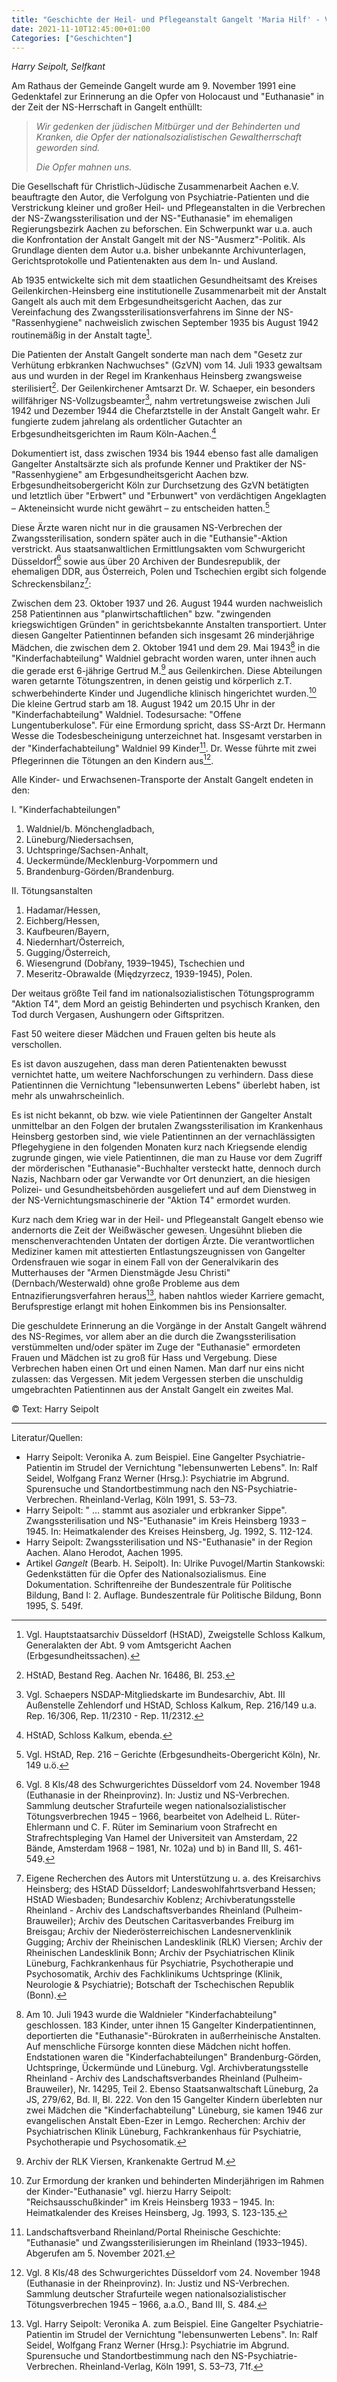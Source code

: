 ```yaml
---
title: "Geschichte der Heil- und Pflegeanstalt Gangelt 'Maria Hilf' - Vom NS-Zwangssterilisationsgesetz bis zu den Krankenmorden im Rahmen des 'Euthanasie'-Programms 1933 bis 1945 (eine Zusammenfassung)"
date: 2021-11-10T12:45:00+01:00
Categories: ["Geschichten"]
---
```

_Harry Seipolt, Selfkant_

Am Rathaus der Gemeinde Gangelt wurde am 9. November 1991 eine Gedenktafel zur Erinnerung an die Opfer von Holocaust und "Euthanasie" in der Zeit der NS-Herrschaft in Gangelt enthüllt:
> _Wir gedenken der jüdischen Mitbürger und der Behinderten und Kranken,_
> _die Opfer der nationalsozialistischen Gewaltherrschaft geworden sind._
>
> _Die Opfer mahnen uns._

Die Gesellschaft für Christlich-Jüdische Zusammenarbeit Aachen e.V. beauftragte den Autor, die Verfolgung von Psychiatrie-Patienten und die Verstrickung kleiner und großer Heil- und Pflegeanstalten in die Verbrechen der NS-Zwangssterilisation und der NS-"Euthanasie" im ehemaligen Regierungsbezirk Aachen zu beforschen. 
Ein Schwerpunkt war u.a. auch die Konfrontation der Anstalt Gangelt mit der NS-"Ausmerz"-Politik.
Als Grundlage dienten dem Autor u.a. bisher unbekannte Archivunterlagen, Gerichtsprotokolle und Patientenakten aus dem In- und Ausland.

Ab 1935 entwickelte sich mit dem staatlichen Gesundheitsamt des Kreises Geilenkirchen-Heinsberg eine institutionelle Zusammenarbeit mit der Anstalt Gangelt als auch mit dem Erbgesundheitsgericht Aachen, das zur Vereinfachung des Zwangssterilisationsverfahrens im Sinne der NS-"Rassenhygiene" nachweislich zwischen September 1935 bis August 1942 routinemäßig in der Anstalt tagte[^1].
 
Die Patienten der Anstalt Gangelt sonderte man nach dem "Gesetz zur Verhütung erbkranken Nachwuchses" (GzVN) vom 14. Juli 1933 gewaltsam aus und wurden in der Regel im Krankenhaus Heinsberg zwangsweise sterilisiert[^2].
Der Geilenkirchener Amtsarzt Dr. W. Schaeper, ein besonders willfähriger NS-Vollzugsbeamter[^3], nahm vertretungsweise zwischen Juli 1942 und Dezember 1944 die Chefarztstelle in der Anstalt Gangelt wahr.
Er fungierte zudem jahrelang als ordentlicher Gutachter an Erbgesundheitsgerichten im Raum Köln-Aachen.[^4]
  
Dokumentiert ist, dass zwischen 1934 bis 1944 ebenso fast alle damaligen Gangelter Anstaltsärzte sich als profunde Kenner und Praktiker der NS-"Rassenhygiene" am Erbgesundheitsgericht Aachen bzw. Erbgesundheitsobergericht Köln zur Durchsetzung des GzVN betätigten und letztlich über "Erbwert" und "Erbunwert" von verdächtigen Angeklagten – Akteneinsicht wurde nicht gewährt – zu entscheiden hatten.[^5]
   
Diese Ärzte waren nicht nur in die grausamen NS-Verbrechen der Zwangssterilisation, sondern später auch in die "Euthansie"-Aktion verstrickt. 
Aus staatsanwaltlichen Ermittlungsakten vom Schwurgericht Düsseldorf[^6] sowie aus über 20 Archiven der Bundesrepublik, der ehemaligen DDR, aus Österreich, Polen und Tschechien ergibt sich folgende Schreckensbilanz[^7]:

Zwischen dem 23. Oktober 1937 und 26. August 1944 wurden nachweislich 258 Patientinnen aus "planwirtschaftlichen" bzw. "zwingenden kriegswichtigen Gründen" in gerichtsbekannte Anstalten transportiert.
Unter diesen Gangelter Patientinnen befanden sich insgesamt 26 minderjährige Mädchen, die zwischen dem 2. Oktober 1941 und dem 29. Mai 1943[^8] in die "Kinderfachabteilung" Waldniel gebracht worden waren, unter ihnen auch die gerade erst 6-jährige Gertrud M.[^9] aus Geilenkirchen.
Diese Abteilungen waren getarnte Tötungszentren, in denen geistig und körperlich z.T. schwerbehinderte Kinder und Jugendliche klinisch hingerichtet wurden.[^10]
Die kleine Gertrud starb am 18. August 1942 um 20.15 Uhr in der "Kinderfachabteilung" Waldniel.
Todesursache: "Offene Lungentuberkulose".
Für eine Ermordung spricht, dass SS-Arzt Dr. Hermann Wesse die Todesbescheinigung unterzeichnet hat.
Insgesamt verstarben in der "Kinderfachabteilung" Waldniel 99 Kinder[^11].
Dr. Wesse führte mit zwei Pflegerinnen die Tötungen an den Kindern aus[^12].

Alle Kinder- und Erwachsenen-Transporte der Anstalt Gangelt endeten in den:

I. "Kinderfachabteilungen"
1. Waldniel/b. Mönchengladbach,
2. Lüneburg/Niedersachsen,
3. Uchtspringe/Sachsen-Anhalt,
4. Ueckermünde/Mecklenburg-Vorpommern und 
5. Brandenburg-Görden/Brandenburg.

II.	Tötungsanstalten  
1. Hadamar/Hessen, 
2. Eichberg/Hessen, 
3. Kaufbeuren/Bayern,
4. Niedernhart/Österreich, 
5. Gugging/Österreich,
6. Wiesengrund (Dobřany, 1939–1945), Tschechien und 
7. Meseritz-Obrawalde (Międzyrzecz, 1939-1945), Polen.
 
Der weitaus größte Teil fand im nationalsozialistischen Tötungsprogramm "Aktion T4", dem Mord an geistig Behinderten und psychisch Kranken, den Tod durch Vergasen, Aushungern oder Giftspritzen.

Fast 50 weitere dieser Mädchen und Frauen gelten bis heute als verschollen.

Es ist davon auszugehen, dass man deren Patientenakten bewusst vernichtet hatte, um weitere Nachforschungen zu verhindern.
Dass diese Patientinnen die Vernichtung "lebensunwerten Lebens" überlebt haben, ist mehr als unwahrscheinlich.

Es ist nicht bekannt, ob bzw. wie viele Patientinnen der Gangelter Anstalt unmittelbar an den Folgen der brutalen Zwangssterilisation im Krankenhaus Heinsberg gestorben sind, wie viele Patientinnen an der vernachlässigten Pflegehygiene in den folgenden Monaten kurz nach Kriegsende elendig zugrunde gingen, wie viele Patientinnen, die man zu Hause vor dem Zugriff der mörderischen "Euthanasie"-Buchhalter versteckt hatte, dennoch durch Nazis, Nachbarn oder gar Verwandte vor Ort denunziert, an die hiesigen Polizei- und Gesundheitsbehörden ausgeliefert und auf dem Dienstweg in der NS-Vernichtungsmaschinerie der "Aktion T4" ermordet wurden.

Kurz nach dem Krieg war in der Heil- und Pflegeanstalt Gangelt ebenso wie andernorts die Zeit der Weißwäscher gewesen.
Ungesühnt blieben die menschenverachtenden Untaten der dortigen Ärzte.
Die verantwortlichen Mediziner kamen mit attestierten Entlastungszeugnissen von Gangelter Ordensfrauen wie sogar in einem Fall von der Generalvikarin des Mutterhauses der "Armen Dienstmägde Jesu Christi" (Dernbach/Westerwald) ohne große Probleme aus dem Entnazifierungsverfahren heraus[^13], haben nahtlos wieder Karriere gemacht, Berufsprestige erlangt mit hohen Einkommen bis ins Pensionsalter.

Die geschuldete Erinnerung an die Vorgänge in der Anstalt Gangelt während des NS-Regimes, vor allem aber an die durch die Zwangssterilisation verstümmelten und/oder später im Zuge der "Euthanasie" ermordeten Frauen und Mädchen ist zu groß für Hass und Vergebung.
Diese Verbrechen haben einen Ort und einen Namen.
Man darf nur eins nicht zulassen: das Vergessen.
Mit jedem Vergessen sterben die unschuldig umgebrachten Patientinnen aus der Anstalt Gangelt ein zweites Mal.

© Text: Harry Seipolt

[^1]: Vgl. Hauptstaatsarchiv Düsseldorf (HStAD), Zweigstelle Schloss Kalkum, Generalakten der Abt. 9 vom Amtsgericht Aachen (Erbgesundheitssachen).
[^2]: HStAD, Bestand Reg. Aachen Nr. 16486, Bl. 253.
[^3]: Vgl. Schaepers NSDAP-Mitgliedskarte im Bundesarchiv, Abt. III Außenstelle Zehlendorf und HStAD, Schloss Kalkum, Rep. 216/149 u.a. Rep. 16/306, Rep. 11/2310 - Rep. 11/2312.
[^4]: HStAD, Schloss Kalkum, ebenda.
[^5]: Vgl. HStAD, Rep. 216 – Gerichte (Erbgesundheits-Obergericht Köln), Nr. 149 u.ö. 
[^6]: Vgl. 8 Kls/48 des Schwurgerichtes Düsseldorf vom 24. November 1948 (Euthanasie in der Rheinprovinz). In: Justiz und NS-Verbrechen. Sammlung deutscher Strafurteile wegen nationalsozialistischer Tötungsverbrechen 1945 – 1966, bearbeitet von Adelheid L. Rüter-Ehlermann und C. F. Rüter im Seminarium voon Strafrecht en Strafrechtspleging Van Hamel der Universiteit van Amsterdam, 22 Bände, Amsterdam 1968 – 1981, Nr. 102a) und b) in Band III, S. 461-549.
[^7]: Eigene Recherchen des Autors mit Unterstützung u. a. des Kreisarchivs Heinsberg; des HStAD Düsseldorf; Landeswohlfahrtsverband Hessen; HStAD Wiesbaden; Bundesarchiv Koblenz; Archivberatungsstelle Rheinland - Archiv des Landschaftsverbandes Rheinland (Pulheim-Brauweiler); Archiv des Deutschen Caritasverbandes Freiburg im Breisgau; Archiv der Niederösterreichischen Landesnervenklinik Gugging; Archiv der Rheinischen Landesklinik (RLK) Viersen; Archiv der Rheinischen Landesklinik Bonn; Archiv der Psychiatrischen Klinik Lüneburg, Fachkrankenhaus für Psychiatrie, Psychotherapie und Psychosomatik, Archiv des Fachklinikums Uchtspringe (Klinik, Neurologie & Psychiatrie); Botschaft der Tschechischen Republik (Bonn).
[^8]: Am 10. Juli 1943 wurde die Waldnieler "Kinderfachabteilung" geschlossen. 183 Kinder, unter ihnen 15 Gangelter Kinderpatientinnen, deportierten die "Euthanasie"-Bürokraten in außerrheinische Anstalten. Auf menschliche Fürsorge konnten diese Mädchen nicht hoffen. Endstationen waren die "Kinderfachabteilungen" Brandenburg-Görden, Uchtspringe, Ückermünde und Lüneburg. Vgl. Archivberatungsstelle Rheinland - Archiv des Landschaftsverbandes Rheinland (Pulheim-Brauweiler), Nr. 14295, Teil 2. Ebenso Staatsanwaltschaft Lüneburg, 2a JS, 279/62, Bd. II, Bl. 222. Von den 15 Gangelter Kindern überlebten nur zwei Mädchen die "Kinderfachabteilung" Lüneburg, sie kamen 1946 zur evangelischen Anstalt Eben-Ezer in Lemgo. Recherchen: Archiv der Psychiatrischen Klinik Lüneburg, Fachkrankenhaus für Psychiatrie, Psychotherapie und Psychosomatik.
[^9]: Archiv der RLK Viersen, Krankenakte Gertrud M.  
[^10]: Zur Ermordung der kranken und behinderten Minderjährigen im Rahmen der Kinder-"Euthanasie" vgl. hierzu Harry Seipolt: "Reichsausschußkinder" im Kreis Heinsberg 1933 – 1945. In: Heimatkalender des Kreises Heinsberg, Jg. 1993, S. 123-135.
[^11]: Landschaftsverband Rheinland/Portal Rheinische Geschichte: "Euthanasie" und Zwangssterilisierungen im Rheinland (1933–1945). Abgerufen am 5. November 2021.
[^12]: Vgl. 8 Kls/48 des Schwurgerichtes Düsseldorf vom 24. November 1948 (Euthanasie in der Rheinprovinz). In: Justiz und NS-Verbrechen. Sammlung deutscher Strafurteile wegen nationalsozialistischer Tötungsverbrechen 1945 – 1966, a.a.O., Band III, S. 484.
[^13]: Vgl. Harry Seipolt: Veronika A. zum Beispiel. Eine Gangelter Psychiatrie-Patientin im Strudel der Vernichtung "lebensunwerten Lebens". In: Ralf Seidel, Wolfgang Franz Werner (Hrsg.): Psychiatrie im Abgrund. Spurensuche und Standortbestimmung nach den NS-Psychiatrie-Verbrechen. Rheinland-Verlag, Köln 1991, S. 53–73, 71f.


----
Literatur/Quellen:
* Harry Seipolt: Veronika A. zum Beispiel. Eine Gangelter Psychiatrie-Patientin im Strudel der Vernichtung "lebensunwerten Lebens". In: Ralf Seidel, Wolfgang Franz Werner (Hrsg.): Psychiatrie im Abgrund. Spurensuche und Standortbestimmung nach den NS-Psychiatrie-Verbrechen. Rheinland-Verlag, Köln 1991, S. 53–73. 
* Harry Seipolt: " … stammt aus asozialer und erbkranker Sippe". Zwangssterilisation und NS-"Euthanasie" im Kreis Heinsberg 1933 – 1945. In: Heimatkalender des Kreises Heinsberg, Jg. 1992, S. 112-124.
* Harry Seipolt: Zwangssterilisation und NS-"Euthanasie" in der Region Aachen. Alano Herodot, Aachen 1995.
* Artikel _Gangelt_ (Bearb. H. Seipolt). In: Ulrike Puvogel/Martin Stankowski: Gedenkstätten für die Opfer des Nationalsozialismus. Eine Dokumentation. Schriftenreihe der Bundeszentrale für Politische Bildung, Band I: 2. Auflage. Bundeszentrale für Politische Bildung, Bonn 1995, S. 549f.  
